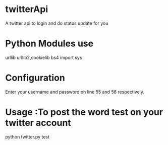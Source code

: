 twitterApi
==========

A twitter api to login and do status update for you

Python Modules use
==================
urllib
urllib2,cookielib
bs4 import
sys

Configuration
==============

Enter your username and password on line 55 and 56 respectively.

Usage :To post the word test on your twitter account
=====================================================


python twitter.py test
 


